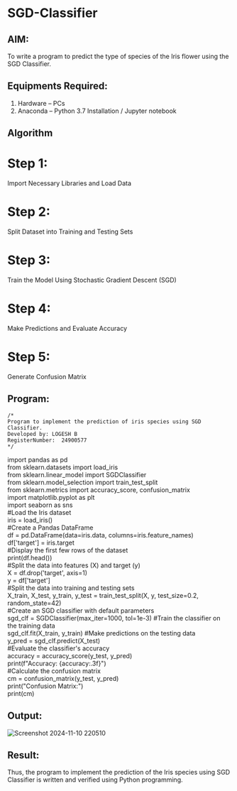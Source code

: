 # SGD-Classifier
## AIM:
To write a program to predict the type of species of the Iris flower using the SGD Classifier.

## Equipments Required:
1. Hardware – PCs
2. Anaconda – Python 3.7 Installation / Jupyter notebook

## Algorithm
# Step 1:
Import Necessary Libraries and Load Data
# Step 2:
Split Dataset into Training and Testing Sets
# Step 3:
Train the Model Using Stochastic Gradient Descent (SGD)
# Step 4:
Make Predictions and Evaluate Accuracy
# Step 5:
Generate Confusion Matrix


## Program:
```
/*
Program to implement the prediction of iris species using SGD Classifier.
Developed by: LOGESH B
RegisterNumber:  24900577
*/
```


import pandas as pd  
from sklearn.datasets import load_iris  
from sklearn.linear_model import SGDClassifier  
from sklearn.model_selection import train_test_split  
from sklearn.metrics import accuracy_score, confusion_matrix  
import matplotlib.pyplot as plt  
import seaborn as sns  
#Load the Iris dataset  
iris = load_iris()  
#Create a Pandas DataFrame   
df = pd.DataFrame(data=iris.data, columns=iris.feature_names)  
df['target'] = iris.target  
#Display the first few rows of the dataset  
print(df.head())  
#Split the data into features (X) and target (y)  
X = df.drop('target', axis=1)  
y = df['target']  
#Split the data into training and testing sets  
X_train, X_test, y_train, y_test = train_test_split(X, y, test_size=0.2, random_state=42)  
#Create an SGD classifier with default parameters  
sgd_clf = SGDClassifier(max_iter=1000, tol=1e-3)
#Train the classifier on the training data  
sgd_clf.fit(X_train, y_train)
#Make predictions on the testing data  
y_pred = sgd_clf.predict(X_test)  
#Evaluate the classifier's accuracy  
accuracy = accuracy_score(y_test, y_pred)  
print(f"Accuracy: {accuracy:.3f}")  
#Calculate the confusion matrix  
cm = confusion_matrix(y_test, y_pred)  
print("Confusion Matrix:")  
print(cm)  

## Output:
![Screenshot 2024-11-10 220510](https://github.com/user-attachments/assets/00caf2af-9d4a-465e-841d-d705d536d12d)


## Result:
Thus, the program to implement the prediction of the Iris species using SGD Classifier is written and verified using Python programming.
